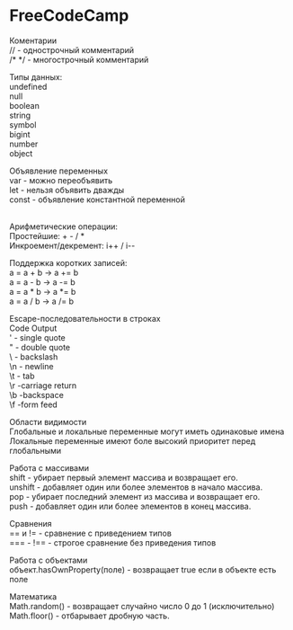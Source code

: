 # FreeCodeCamp

Коментарии<br>
// - однострочный комментарий<br>
/* */ - многострочный комментарий<br>

Типы данных:<br>
undefined<br>
null<br>
boolean<br>
string<br>
symbol<br>
bigint<br>
number<br>
object<br>

Объявление переменных<br>
var - можно переобъявить<br>
let - нельзя объявить дважды<br>
const - объявление константной переменной<br><br>

Арифметические операции:<br>
Простейшие: + - / *<br>
Инкроемент/декремент: i++ / i--<br>

Поддержка коротких записей:<br>
a = a + b  ->  a += b<br>
a = a - b  ->  a -= b<br>
a = a * b  ->  a *= b<br>
a = a / b  ->  a /= b<br>

Escape-последовательности в строках<br>
Code	Output<br>
\'	- single quote<br>
\"	- double quote<br>
\\	- backslash<br>
\n	- newline<br>
\t	- tab<br>
\r	 -carriage return<br>
\b	 -backspace<br>
\f	 -form feed<br>

Области видимости <br>
Глобальные и локальные переменные могут иметь одинаковые имена<br>
Локальные переменные имеют боле высокий приоритет перед глобальными<br>

Работа с массивами<br>
shift - убирает первый элемент массива и возвращает его.<br>
unshift - добавляет один или более элементов в начало массива.<br>
pop - убирает последний элемент из массива и возвращает его.<br>
push - добавляет один или более элементов в конец массива.<br>

Сравнения<br>
== и != - сравнение с приведением типов<br>
=== - !== - строгое сравнение без приведения типов<br>

Работа с объектами<br>
объект.hasOwnProperty(поле) - возвращает true если в объекте есть поле<br>

Математика<br>
Math.random() - возвращает случайно число 0 до 1 (исключительно)<br>
Math.floor() - отбарывает дробную часть.<br>
